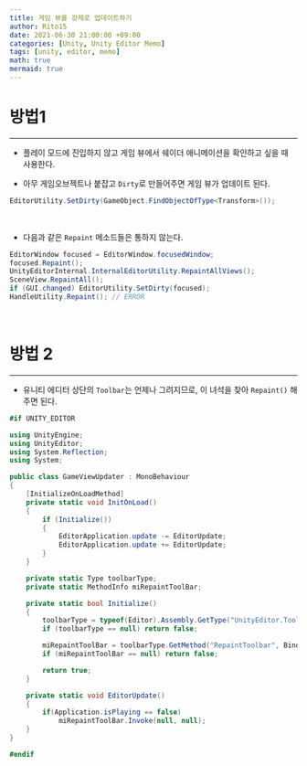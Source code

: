 ```yaml
---
title: 게임 뷰를 강제로 업데이트하기
author: Rito15
date: 2021-06-30 21:00:00 +09:00
categories: [Unity, Unity Editor Memo]
tags: [unity, editor, memo]
math: true
mermaid: true
---
```


# 방법1
---
- 플레이 모드에 진입하지 않고 게임 뷰에서 쉐이더 애니메이션을 확인하고 싶을 때 사용한다.

- 아무 게임오브젝트나 붙잡고 `Dirty`로 만들어주면 게임 뷰가 업데이트 된다.

```cs
EditorUtility.SetDirty(GameObject.FindObjectOfType<Transform>());
```

<br>

- 다음과 같은 `Repaint` 메소드들은 통하지 않는다.

```cs
EditorWindow focused = EditorWindow.focusedWindow;
focused.Repaint();
UnityEditorInternal.InternalEditorUtility.RepaintAllViews();
SceneView.RepaintAll();
if (GUI.changed) EditorUtility.SetDirty(focused);
HandleUtility.Repaint(); // ERROR
```

<br>

# 방법 2
---

- 유니티 에디터 상단의 `Toolbar`는 언제나 그려지므로, 이 녀석을 찾아 `Repaint()` 해주면 된다.

```cs
#if UNITY_EDITOR

using UnityEngine;
using UnityEditor;
using System.Reflection;
using System;

public class GameViewUpdater : MonoBehaviour
{
    [InitializeOnLoadMethod]
    private static void InitOnLoad()
    {
        if (Initialize())
        {
            EditorApplication.update -= EditorUpdate;
            EditorApplication.update += EditorUpdate;
        }
    }

    private static Type toolbarType;
    private static MethodInfo miRepaintToolBar;

    private static bool Initialize()
    {
        toolbarType = typeof(Editor).Assembly.GetType("UnityEditor.Toolbar");
        if (toolbarType == null) return false;

        miRepaintToolBar = toolbarType.GetMethod("RepaintToolbar", BindingFlags.NonPublic | BindingFlags.Static);
        if (miRepaintToolBar == null) return false;

        return true;
    }

    private static void EditorUpdate()
    {
        if(Application.isPlaying == false)
            miRepaintToolBar.Invoke(null, null);
    }
}

#endif
```